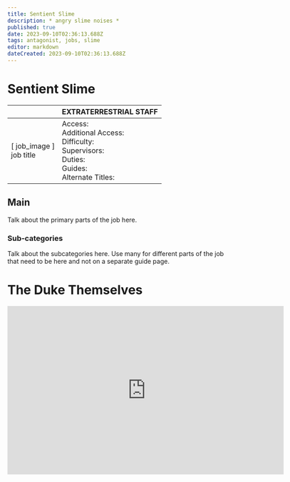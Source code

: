 ```yaml
---
title: Sentient Slime
description: * angry slime noises *
published: true
date: 2023-09-10T02:36:13.688Z
tags: antagonist, jobs, slime
editor: markdown
dateCreated: 2023-09-10T02:36:13.688Z
---
```


# Sentient Slime

|                             | EXTRATERRESTRIAL STAFF                                                                                   |
|-----------------------------|----------------------------------------------------------------------------------------------|
| \[ job_image ]<br>job title | Access:<br>Additional Access:<br>Difficulty:<br>Supervisors:<br>Duties:<br>Guides:<br>Alternate Titles: |

## Main 
Talk about the primary parts of the job here.


### Sub-categories
Talk about the subcategories here. Use many for different parts of the job that need to be here and not on a separate guide page.

# The Duke Themselves
<iframe src="https://player.twitch.tv/?channel=thedukeofook&parent=wiki.monkestation.com" frameborder="0" allowfullscreen="true" scrolling="no" height="378" width="620"></iframe>
